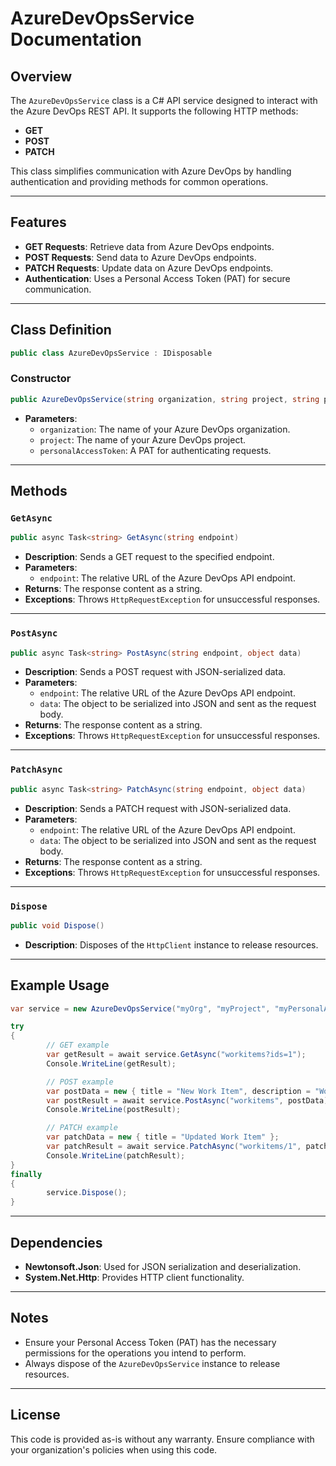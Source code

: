# AzureDevOpsService Documentation

## Overview

The `AzureDevOpsService` class is a C# API service designed to interact with the Azure DevOps REST API. It supports the following HTTP methods:
- **GET**
- **POST**
- **PATCH**

This class simplifies communication with Azure DevOps by handling authentication and providing methods for common operations.

---

## Features

- **GET Requests**: Retrieve data from Azure DevOps endpoints.
- **POST Requests**: Send data to Azure DevOps endpoints.
- **PATCH Requests**: Update data on Azure DevOps endpoints.
- **Authentication**: Uses a Personal Access Token (PAT) for secure communication.

---

## Class Definition

```csharp
public class AzureDevOpsService : IDisposable
```

### Constructor

```csharp
public AzureDevOpsService(string organization, string project, string personalAccessToken)
```

- **Parameters**:
    - `organization`: The name of your Azure DevOps organization.
    - `project`: The name of your Azure DevOps project.
    - `personalAccessToken`: A PAT for authenticating requests.

---

## Methods

### `GetAsync`

```csharp
public async Task<string> GetAsync(string endpoint)
```

- **Description**: Sends a GET request to the specified endpoint.
- **Parameters**:
    - `endpoint`: The relative URL of the Azure DevOps API endpoint.
- **Returns**: The response content as a string.
- **Exceptions**: Throws `HttpRequestException` for unsuccessful responses.

---

### `PostAsync`

```csharp
public async Task<string> PostAsync(string endpoint, object data)
```

- **Description**: Sends a POST request with JSON-serialized data.
- **Parameters**:
    - `endpoint`: The relative URL of the Azure DevOps API endpoint.
    - `data`: The object to be serialized into JSON and sent as the request body.
- **Returns**: The response content as a string.
- **Exceptions**: Throws `HttpRequestException` for unsuccessful responses.

---

### `PatchAsync`

```csharp
public async Task<string> PatchAsync(string endpoint, object data)
```

- **Description**: Sends a PATCH request with JSON-serialized data.
- **Parameters**:
    - `endpoint`: The relative URL of the Azure DevOps API endpoint.
    - `data`: The object to be serialized into JSON and sent as the request body.
- **Returns**: The response content as a string.
- **Exceptions**: Throws `HttpRequestException` for unsuccessful responses.

---

### `Dispose`

```csharp
public void Dispose()
```

- **Description**: Disposes of the `HttpClient` instance to release resources.

---

## Example Usage

```csharp
var service = new AzureDevOpsService("myOrg", "myProject", "myPersonalAccessToken");

try
{
        // GET example
        var getResult = await service.GetAsync("workitems?ids=1");
        Console.WriteLine(getResult);

        // POST example
        var postData = new { title = "New Work Item", description = "Work item description" };
        var postResult = await service.PostAsync("workitems", postData);
        Console.WriteLine(postResult);

        // PATCH example
        var patchData = new { title = "Updated Work Item" };
        var patchResult = await service.PatchAsync("workitems/1", patchData);
        Console.WriteLine(patchResult);
}
finally
{
        service.Dispose();
}
```

---

## Dependencies

- **Newtonsoft.Json**: Used for JSON serialization and deserialization.
- **System.Net.Http**: Provides HTTP client functionality.

---

## Notes

- Ensure your Personal Access Token (PAT) has the necessary permissions for the operations you intend to perform.
- Always dispose of the `AzureDevOpsService` instance to release resources.

---

## License

This code is provided as-is without any warranty. Ensure compliance with your organization's policies when using this code.
